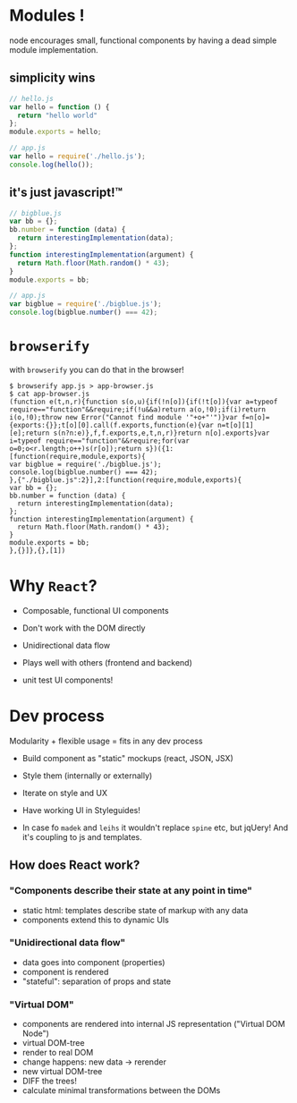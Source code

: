# Modules !

node encourages small, functional components by having a dead simple
module implementation.


## simplicity wins

```js
// hello.js
var hello = function () {
  return "hello world"
}; 
module.exports = hello;

// app.js
var hello = require('./hello.js');
console.log(hello());
```

## it's just javascript!™

```js
// bigblue.js
var bb = {};
bb.number = function (data) {
  return interestingImplementation(data);
}; 
function interestingImplementation(argument) {
  return Math.floor(Math.random() * 43);
}
module.exports = bb;

// app.js
var bigblue = require('./bigblue.js');
console.log(bigblue.number() === 42);
```

# `browserify`

with `browserify` you can do that in the browser!

```
$ browserify app.js > app-browser.js
$ cat app-browser.js
(function e(t,n,r){function s(o,u){if(!n[o]){if(!t[o]){var a=typeof require=="function"&&require;if(!u&&a)return a(o,!0);if(i)return i(o,!0);throw new Error("Cannot find module '"+o+"'")}var f=n[o]={exports:{}};t[o][0].call(f.exports,function(e){var n=t[o][1][e];return s(n?n:e)},f,f.exports,e,t,n,r)}return n[o].exports}var i=typeof require=="function"&&require;for(var o=0;o<r.length;o++)s(r[o]);return s})({1:[function(require,module,exports){
var bigblue = require('./bigblue.js');
console.log(bigblue.number() === 42);
},{"./bigblue.js":2}],2:[function(require,module,exports){
var bb = {};
bb.number = function (data) {
  return interestingImplementation(data);
}; 
function interestingImplementation(argument) {
  return Math.floor(Math.random() * 43);
}
module.exports = bb;
},{}]},{},[1])
```




# Why `React`?

- Composable, functional UI components
- Don't work with the DOM directly
- Unidirectional data flow
- Plays well with others (frontend and backend)

- unit test UI components!


# Dev process

Modularity + flexible usage = fits in any dev process

- Build component as "static" mockups (react, JSON, JSX)
- Style them (internally or externally)
- Iterate on style and UX
- Have working UI in Styleguides!

- In case fo `madek` and `leihs` it wouldn't replace
  `spine` etc, but jqUery! And it's coupling to js and templates.


## How does React work?

### "Components describe their state at any point in time"

- static html: templates describe state of markup with any data
- components extend this to dynamic UIs

### "Unidirectional data flow"

- data goes into component (properties)
- component is rendered
- "stateful": separation of props and state

### "Virtual DOM"

- components are rendered into internal JS representation ("Virtual DOM Node")
- virtual DOM-tree
- render to real DOM
- change happens: new data -> rerender
- new virtual DOM-tree
- DIFF the trees!
- calculate minimal transformations between the DOMs
  
